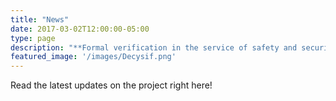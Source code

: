 ```yaml
---
title: "News"
date: 2017-03-02T12:00:00-05:00
type: page
description: "**Formal verification in the service of safety and security**"
featured_image: '/images/Decysif.png'
---
```

Read the latest updates on the project right here!

